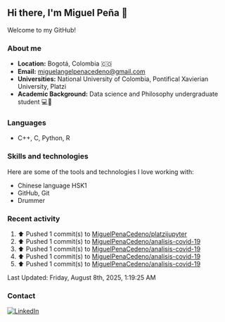 ## Hi there, I'm Miguel Peña 👋

Welcome to my GitHub!

### About me

- **Location:** Bogotá, Colombia :colombia:
- **Email:** <miguelangelpenacedeno@gmail.com>
- **Universities:** National University of Colombia, Pontifical Xavierian University, Platzi
- **Academic Background:** Data science and Philosophy undergraduate student :computer::book:

### Languages

- C++, C, Python, R

### Skills and technologies

Here are some of the tools and technologies I love working with:

- Chinese language HSK1
- GitHub, Git
- Drummer

### Recent activity
<!--RECENT_ACTIVITY:start-->
1. ⬆️ Pushed 1 commit(s) to [MiguelPenaCedeno/platzijupyter](https://github.com/MiguelPenaCedeno/platzijupyter)<br>
2. ⬆️ Pushed 1 commit(s) to [MiguelPenaCedeno/analisis-covid-19](https://github.com/MiguelPenaCedeno/analisis-covid-19)<br>
3. ⬆️ Pushed 1 commit(s) to [MiguelPenaCedeno/analisis-covid-19](https://github.com/MiguelPenaCedeno/analisis-covid-19)<br>
4. ⬆️ Pushed 1 commit(s) to [MiguelPenaCedeno/analisis-covid-19](https://github.com/MiguelPenaCedeno/analisis-covid-19)<br>
5. ⬆️ Pushed 1 commit(s) to [MiguelPenaCedeno/analisis-covid-19](https://github.com/MiguelPenaCedeno/analisis-covid-19)<br>
<!--RECENT_ACTIVITY:end-->

<!--RECENT_ACTIVITY:last_update-->
Last Updated: Friday, August 8th, 2025, 1:19:25 AM
<!--RECENT_ACTIVITY:last_update_end-->

### Contact

[![LinkedIn](https://img.shields.io/badge/LinkedIn-Profile-blue?style=for-the-badge&logo=linkedin)](https://www.linkedin.com/in/miguel-angel-pena-cedeno/)
